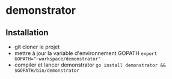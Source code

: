 # demonstrator
## Installation
* git cloner le projet
* mettre à jour la variable d'environnement GOPATH
`
export GOPATH="~workspace/demonstrator"
`
* compiler et lancer demonstrator
`
go install demonstrator && $GOPATH/bin/demonstrator
`
